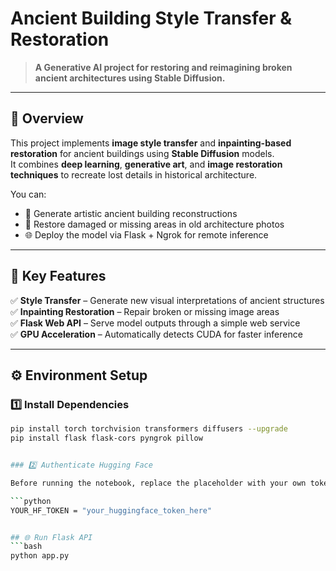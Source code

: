 # Ancient Building Style Transfer & Restoration

> **A Generative AI project for restoring and reimagining broken ancient architectures using Stable Diffusion.**  


---

## 📘 Overview

This project implements **image style transfer** and **inpainting-based restoration** for ancient buildings using **Stable Diffusion** models.  
It combines **deep learning**, **generative art**, and **image restoration techniques** to recreate lost details in historical architecture.

You can:
- 🎨 Generate artistic ancient building reconstructions  
- 🧱 Restore damaged or missing areas in old architecture photos  
- 🌐 Deploy the model via Flask + Ngrok for remote inference  

---

## 🧠 Key Features

✅ **Style Transfer** – Generate new visual interpretations of ancient structures  
✅ **Inpainting Restoration** – Repair broken or missing image areas  
✅ **Flask Web API** – Serve model outputs through a simple web service  
✅ **GPU Acceleration** – Automatically detects CUDA for faster inference  

---

## ⚙️ Environment Setup

### 1️⃣ Install Dependencies
```bash
pip install torch torchvision transformers diffusers --upgrade
pip install flask flask-cors pyngrok pillow


### 2️⃣ Authenticate Hugging Face

Before running the notebook, replace the placeholder with your own token:

```python
YOUR_HF_TOKEN = "your_huggingface_token_here"


## 🌐 Run Flask API
```bash
python app.py



